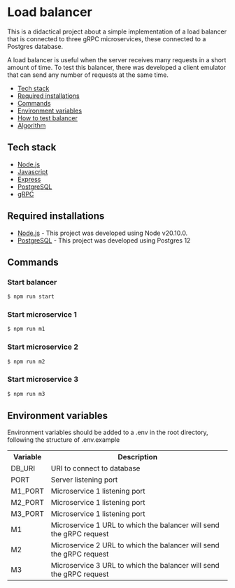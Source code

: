 # Load balancer
This is a didactical project about a simple implementation of a load balancer that is connected to three gRPC microservices, these connected to a Postgres database. 

A load balancer is useful when the server receives many requests in a short amount of time. To test this balancer, there was developed a client emulator that can send any number of requests at the same time.

- [Tech stack](#tech-stack)
- [Required installations](#required-installations)
- [Commands](#commands)
- [Environment variables](#environment-variables)
- [How to test balancer](#how-to-test-balancer)
- [Algorithm](#algorithm)

## Tech stack
* [Node.js](https://nodejs.org)
* [Javascript](https://developer.mozilla.org/es/docs/Web/JavaScript)
* [Express](https://expressjs.com)
* [PostgreSQL](https://www.postgresql.org/)
* [gRPC](https://grpc.io/)

## Required installations
* [Node.js](https://nodejs.org/) - This project was developed using Node v20.10.0.
* [PostgreSQL](https://www.postgresql.org/) - This project was developed using Postgres 12

## Commands

### Start balancer
```sh
$ npm run start
```

### Start microservice 1
```sh
$ npm run m1
```

### Start microservice 2
```sh
$ npm run m2
```

### Start microservice 3
```sh
$ npm run m3
```

## Environment variables
Environment variables should be added to a .env in the root directory, following the structure of .env.example
<table>
<tr>
<th>Variable</th>
<th>Description</th>
</tr>
<tr>
<td>DB_URI</td>
<td>URI to connect to database</td>
</tr>
<tr>
<td>PORT</td>
<td>Server listening port</td>
</tr>
<tr>
<td>M1_PORT</td>
<td>Microservice 1 listening port</td>
</tr>
<tr>
<td>M2_PORT</td>
<td>Microservice 1 listening port</td>
</tr>
<tr>
<td>M3_PORT</td>
<td>Microservice 1 listening port</td>
</tr>
<tr>
<td>M1</td>
<td>Microservice 1 URL to which the balancer will send the gRPC request</td>
</tr>
<tr>
<td>M2</td>
<td>Microservice 2 URL to which the balancer will send the gRPC request</td>
</tr>
<tr>
<td>M3</td>
<td>Microservice 3 URL to which the balancer will send the gRPC request</td>
</tr>
</table>